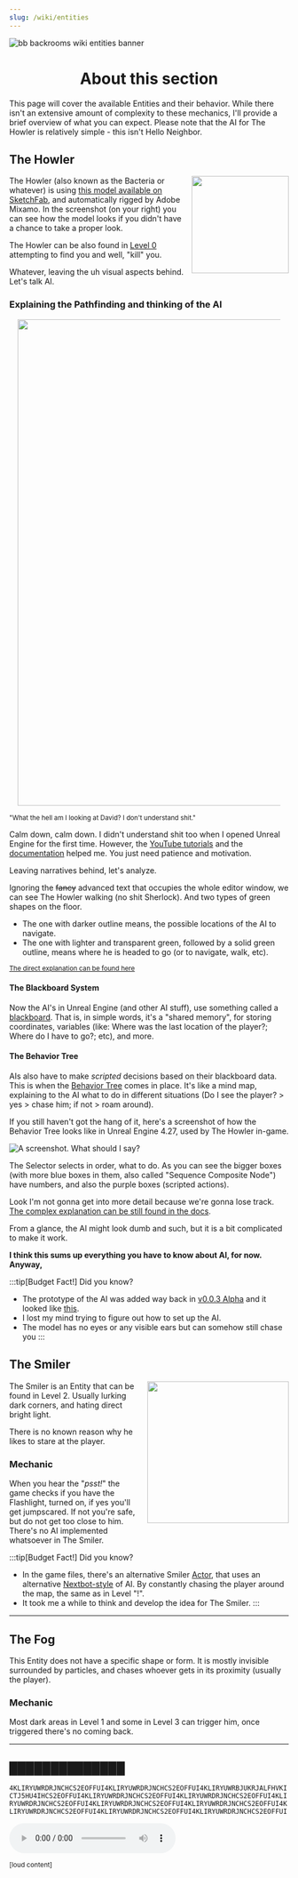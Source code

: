 ```yaml
---
slug: /wiki/entities
---
```



![bb backrooms wiki entities banner](https://user-images.githubusercontent.com/32200281/220196996-e6cec099-9c75-44cc-bd90-ba182cb7b0bc.png)
<div align="center">

# About this section

</div>
This page will cover the available Entities and their behavior. While there isn't an extensive amount of complexity to these mechanics, I'll provide a brief overview of what you can expect. Please note that the AI for The Howler is relatively simple - this isn't Hello Neighbor.








## The Howler
<div style="float:right; margin: 0px 0px 10px 10px">
 <img align="right" width="175" src="https://user-images.githubusercontent.com/32200281/220204176-bc3f16db-bb30-4182-9db0-229f616e0d65.png"/>
</div>

The Howler (also known as the Bacteria or whatever) is using [this model available on SketchFab](https://sketchfab.com/3d-models/bacteria-back-rooms-rigged-blender-301-7f8ed6c7ebb948ecb91eff5244b4b8a2), and automatically rigged by Adobe Mixamo. In the screenshot (on your right) you can see how the model looks if you didn't have a chance to take a proper look.

The Howler can be also found in [Level 0](https://github.com/DavidJoacaRo/Budget-Backrooms/wiki/Levels#entity-occurrences) attempting to find you and well, "kill" you.

Whatever, leaving the uh visual aspects behind. Let's talk AI.






### Explaining the Pathfinding and thinking of the AI
<div align="center" style="margin: 15px 15px 15px 15px">
    <img align="center" width="875" src="https://user-images.githubusercontent.com/32200281/220207394-0397554d-d5ac-46c2-859b-67333b64e092.png"/>
</div>

<sup>"What the hell am I looking at David? I don't understand shit."</sup>

Calm down, calm down. I didn't understand shit too when I opened Unreal Engine for the first time. However, the [YouTube tutorials](https://www.youtube.com/results?search_query=matt+aspland) and the [documentation](https://docs.unrealengine.com/4.27/en-US/) helped me. You just need patience and motivation.

Leaving narratives behind, let's analyze.

Ignoring the ~~fancy~~ advanced text that occupies the whole editor window, we can see The Howler walking (no shit Sherlock). And two types of green shapes on the floor.
* The one with darker outline means, the possible locations of the AI to navigate.
* The one with lighter and transparent green, followed by a solid green outline, means where he is headed to go (or to navigate, walk, etc).

<sup>[The direct explanation can be found here](https://docs.unrealengine.com/4.27/en-US/InteractiveExperiences/ArtificialIntelligence/NavigationSystem/)</sup>

#### The Blackboard System

Now the AI's in Unreal Engine (and other AI stuff), use something called a [blackboard](https://en.wikipedia.org/wiki/Blackboard_system). That is, in simple words, it's a "shared memory", for storing coordinates, variables (like: Where was the last location of the player?; Where do I have to go?; etc), and more.


#### The Behavior Tree

AIs also have to make _scripted_ decisions based on their blackboard data. This is when the [Behavior Tree](https://docs.unrealengine.com/4.27/en-US/InteractiveExperiences/ArtificialIntelligence/BehaviorTrees/) comes in place. It's like a mind map, explaining to the AI what to do in different situations (Do I see the player? > yes > chase him; if not > roam around).

If you still haven't got the hang of it, here's a screenshot of how the Behavior Tree looks like in Unreal Engine 4.27, used by The Howler in-game.

![A screenshot. What should I say?](https://user-images.githubusercontent.com/32200281/220213656-1f18e436-10c1-47a6-a202-71f1650a58f6.png)

The Selector selects in order, what to do. As you can see the bigger boxes (with more blue boxes in them, also called "Sequence Composite Node") have numbers, and also the purple boxes (scripted actions).

Look I'm not gonna get into more detail because we're gonna lose track. [The complex explanation can be still found in the docs](https://docs.unrealengine.com/4.27/en-US/InteractiveExperiences/ArtificialIntelligence/BehaviorTrees/).

From a glance, the AI might look dumb and such, but it is a bit complicated to make it work.

**I think this sums up everything you have to know about AI, for now. Anyway,**

:::tip[Budget Fact!]
Did you know?
* The prototype of the AI was added way back in [v0.0.3 Alpha](https://github.com/DavidJoacaRo/Budget-Backrooms/releases/tag/v0.0.3-alpha) and it looked like [this](https://imgur.com/a/6R76zFa).
* I lost my mind trying to figure out how to set up the AI.
* The model has no eyes or any visible ears but can somehow still chase you
:::

## The Smiler
<div style="float:right; margin: 0px 0px 10px 10px">
 <img align="right" width="255" src="https://user-images.githubusercontent.com/32200281/220783303-5f015df8-9cc6-4030-8192-af79582df187.png"/>
</div>

The Smiler is an Entity that can be found in Level 2. Usually lurking dark corners, and hating direct bright light.

There is no known reason why he likes to stare at the player.

### Mechanic

When you hear the "*psst!*" the game checks if you have the Flashlight, turned on, if yes you'll get jumpscared. If not you're safe, but do not get too close to him. There's no AI implemented whatsoever in The Smiler.

:::tip[Budget Fact!]
Did you know?
* In the game files, there's an alternative Smiler [Actor](https://docs.unrealengine.com/4.27/en-US/Basics/Actors/), that uses an alternative [Nextbot-style](https://developer.valvesoftware.com/wiki/NextBot) of AI. By constantly chasing the player around the map, the same as in Level "!".
* It took me a while to think and develop the idea for The Smiler.
:::

---


## The Fog

This Entity does not have a specific shape or form. It is mostly invisible surrounded by particles, and chases whoever gets in its proximity (usually the player).

### Mechanic

Most dark areas in Level 1 and some in Level 3 can trigger him, once triggered there's no coming back.

---



## ██████████████

`4KLIRYUWRDRJNCHCS2EOFFUI4KLIRYUWRDRJNCHCS2EOFFUI4KLIRYUWRBJUKRJALFHVKICTJ5HU4IHCS2EOFFUI4KLIRYUWRDRJNCHCS2EOFFUI4KLIRYUWRDRJNCHCS2EOFFUI4KLIRYUWRDRJNCHCS2EOFFUI4KLIRYUWRDRJNCHCS2EOFFUI4KLIRYUWRDRJNCHCS2EOFFUI4KLIRYUWRDRJNCHCS2EOFFUI4KLIRYUWRDRJNCHCS2EOFFUI4KLIRYUWRDRJNCHCS2EOFFUI`




<audio controls>
  <source src="/sound/WHATISTHAT_HELP.wav" preload="none" type="audio/wav">
  Your browser does not support the audio element.
</audio>

<sup>[loud content]</sup>